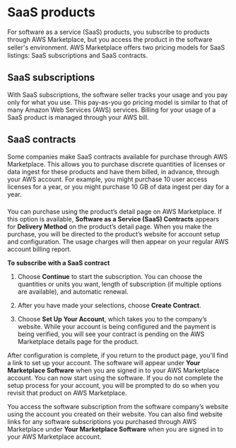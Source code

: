 # SaaS products<a name="buyer-saas-products"></a>

 For software as a service \(SaaS\) products, you subscribe to products through AWS Marketplace, but you access the product in the software seller's environment\. AWS Marketplace oﬀers two pricing models for SaaS listings: SaaS subscriptions and SaaS contracts\. 

## SaaS subscriptions<a name="saas-subscriptions"></a>

With SaaS subscriptions, the software seller tracks your usage and you pay only for what you use\. This pay\-as\-you go pricing model is similar to that of many Amazon Web Services \(AWS\) services\. Billing for your usage of a SaaS product is managed through your AWS bill\. 

## SaaS contracts<a name="buyer-saas-contracts"></a>

Some companies make SaaS contracts available for purchase through AWS Marketplace\. This allows you to purchase discrete quantities of licenses or data ingest for these products and have them billed, in advance, through your AWS account\. For example, you might purchase 10 user access licenses for a year, or you might purchase 10 GB of data ingest per day for a year\. 

### <a name="how-do-i-subscribe"></a>

You can purchase using the product’s detail page on AWS Marketplace\. If this option is available, **Software as a Service \(SaaS\) Contracts** appears for **Delivery Method** on the product’s detail page\. When you make the purchase, you will be directed to the product’s website for account setup and configuration\. The usage charges will then appear on your regular AWS account billing report\.

**To subscribe with a SaaS contract**

1.  Choose **Continue** to start the subscription\. You can choose the quantities or units you want, length of subscription \(if multiple options are available\), and automatic renewal\. 

1.  After you have made your selections, choose **Create Contract**\. 

1.  Choose **Set Up Your Account**, which takes you to the company’s website\. While your account is being configured and the payment is being verified, you will see your contract is pending on the AWS Marketplace details page for the product\.  

 After configuration is complete, if you return to the product page, you'll find a link to set up your account\. The software will appear under **Your Marketplace Software** when you are signed in to your AWS Marketplace account\. You can now start using the software\. If you do not complete the setup process for your account, you will be prompted to do so when you revisit that product on AWS Marketplace\. 

You access the software subscription from the software company’s website using the account you created on their website\. You can also find website links for any software subscriptions you purchased through AWS Marketplace under **Your Marketplace Software** when you are signed in to your AWS Marketplace account\. 

